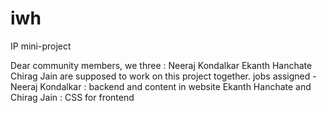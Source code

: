 # iwh
IP mini-project

Dear community members, we three : Neeraj Kondalkar
                                   Ekanth Hanchate
                                   Chirag Jain
     are supposed to work on this project together.
jobs assigned -
Neeraj Kondalkar : backend and content in website
Ekanth Hanchate and Chirag Jain : CSS for frontend
